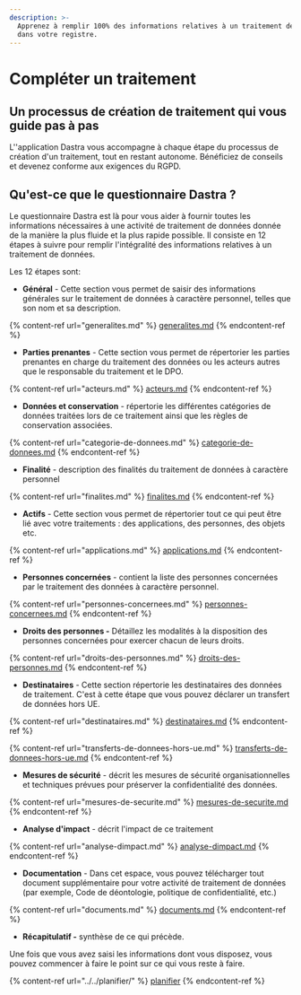 ```yaml
---
description: >-
  Apprenez à remplir 100% des informations relatives à un traitement de données
  dans votre registre.
---
```


# Compléter un traitement

## Un processus de création de traitement qui vous guide pas à pas

L''application Dastra vous accompagne à chaque étape du processus de création d'un traitement, tout en restant autonome. Bénéficiez de conseils et devenez conforme aux exigences du RGPD.



## Qu'est-ce que le questionnaire Dastra ?&#x20;

Le questionnaire Dastra est là pour vous aider à fournir toutes les informations nécessaires à une activité de traitement de données donnée de la manière la plus fluide et la plus rapide possible. Il consiste en 12 étapes à suivre pour remplir l'intégralité des informations relatives à un traitement de données.

Les 12 étapes sont:&#x20;

* **Général** - Cette section vous permet de saisir des informations générales sur le traitement de données à caractère personnel, telles que son nom et sa description.&#x20;

{% content-ref url="generalites.md" %}
[generalites.md](generalites.md)
{% endcontent-ref %}

* **Parties prenantes** - Cette section vous permet de répertorier les parties prenantes en charge du traitement des données ou les acteurs autres que le responsable du traitement et le DPO.

{% content-ref url="acteurs.md" %}
[acteurs.md](acteurs.md)
{% endcontent-ref %}

* **Données et conservation** - répertorie les différentes catégories de données traitées lors de ce traitement ainsi que les règles de conservation associées.

{% content-ref url="categorie-de-donnees.md" %}
[categorie-de-donnees.md](categorie-de-donnees.md)
{% endcontent-ref %}

* **Finalité** - description des finalités du traitement de données à caractère personnel&#x20;

{% content-ref url="finalites.md" %}
[finalites.md](finalites.md)
{% endcontent-ref %}

* **Actifs** - Cette section vous permet de répertorier tout ce qui peut être lié avec votre traitements : des applications, des personnes, des objets etc.&#x20;

{% content-ref url="applications.md" %}
[applications.md](applications.md)
{% endcontent-ref %}

* **Personnes concernées** - contient la liste des personnes concernées par le traitement des données à caractère personnel.&#x20;

{% content-ref url="personnes-concernees.md" %}
[personnes-concernees.md](personnes-concernees.md)
{% endcontent-ref %}

* **Droits des personnes -** Détaillez les modalités à la disposition des personnes concernées pour exercer chacun de leurs droits.&#x20;

{% content-ref url="droits-des-personnes.md" %}
[droits-des-personnes.md](droits-des-personnes.md)
{% endcontent-ref %}

* **Destinataires** - Cette section répertorie les destinataires des données de traitement. C'est à cette étape que vous pouvez déclarer un transfert de données hors UE.&#x20;

{% content-ref url="destinataires.md" %}
[destinataires.md](destinataires.md)
{% endcontent-ref %}

{% content-ref url="transferts-de-donnees-hors-ue.md" %}
[transferts-de-donnees-hors-ue.md](transferts-de-donnees-hors-ue.md)
{% endcontent-ref %}

* **Mesures de sécurité** - décrit les mesures de sécurité organisationnelles et techniques prévues pour préserver la confidentialité des données.&#x20;

{% content-ref url="mesures-de-securite.md" %}
[mesures-de-securite.md](mesures-de-securite.md)
{% endcontent-ref %}

* **Analyse d'impact** - décrit l'impact de ce traitement&#x20;

{% content-ref url="analyse-dimpact.md" %}
[analyse-dimpact.md](analyse-dimpact.md)
{% endcontent-ref %}

* **Documentation** - Dans cet espace, vous pouvez télécharger tout document supplémentaire pour votre activité de traitement de données (par exemple, Code de déontologie, politique de confidentialité, etc.)

{% content-ref url="documents.md" %}
[documents.md](documents.md)
{% endcontent-ref %}

* **Récapitulatif -** synthèse de ce qui précède.&#x20;

Une fois que vous avez saisi les informations dont vous disposez, vous pouvez commencer à faire le point sur ce qui vous reste à faire.

{% content-ref url="../../planifier/" %}
[planifier](../../planifier/)
{% endcontent-ref %}

